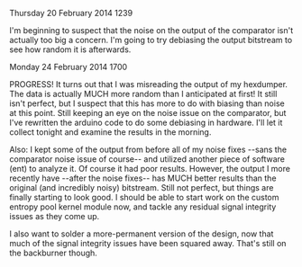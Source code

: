 Thursday 20 February 2014 1239

I'm beginning to suspect that the noise on the output of the comparator 
isn't actually too big a concern. I'm going to try debiasing the output 
bitstream to see how random it is afterwards.

Monday 24 February 2014 1700

PROGRESS! It turns out that I was misreading the output of my hexdumper. The 
data is actually MUCH more random than I anticipated at first! It still 
isn't perfect, but I suspect that this has more to do with biasing than 
noise at this point. Still keeping an eye on the noise issue on the 
comparator, but I've rewritten the arduino code to do some debiasing in 
hardware. I'll let it collect tonight and examine the results in the morning.

Also: I kept some of the output from before all of my noise fixes --sans the 
comparator noise issue of course-- and utilized another piece of software 
(ent) to analyze it. Of course it had poor results. However, the output 
I more recently have --after the noise fixes-- has MUCH better results than 
the original (and incredibly noisy) bitstream. Still not perfect, but things 
are finally starting to look good. I should be able to start work on the 
custom entropy pool kernel module now, and tackle any residual signal 
integrity issues as they come up. 

I also want to solder a more-permanent version of the design, now that much 
of the signal integrity issues have been squared away. That's still on the 
backburner though.
